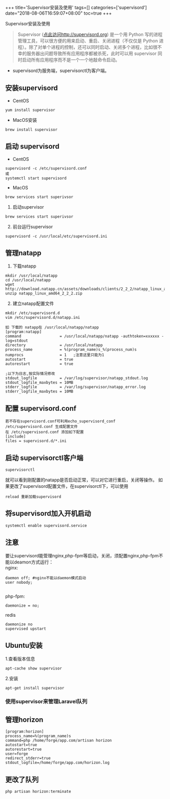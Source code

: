 +++
title='Supervisor安装及使用'
tags=[]
categories=['supervisord']
date="2018-08-06T16:59:07+08:00"
toc=true
+++

Supervisor安装及使用
<!--more-->

> Supervisor (<a href='http://supervisord.org' target='_blank' >点此访问http://supervisord.org</a>) 是一个用 Python 写的进程管理工具，可以很方便的用来启动、重启、关闭进程（不仅仅是 Python 进程）。除了对单个进程的控制，还可以同时启动、关闭多个进程，比如很不幸的服务器出问题导致所有应用程序都被杀死，此时可以用 supervisor 同时启动所有应用程序而不是一个一个地敲命令启动。

* supervisord为服务端，supervisorctl为客户端。

## 安装supervisord
* CentOS
```
yum install supervisor
```

* MacOS安装
```
brew install supervisor
```

## 启动 supervisord
* CentOS

```
supervisord -c /etc/supervisord.conf 
或
systemctl start supervisord
```

* MacOS
  
```
brew services start superivsor
```
1. 启动supervisor
```
brew services start superivsor
```
2. 前台运行supervisor
```
supervisord -c /usr/local/etc/supervisord.ini
```

## 管理natapp
1. 下载natapp
```
mkdir /usr/local/natapp
cd /usr/local/natapp
wget http://download.natapp.cn/assets/downloads/clients/2_2_2/natapp_linux_amd64_2_2_2.zip
unzip natapp_linux_amd64_2_2_2.zip
```

2. 建立natapp配置文件
```
mkdir /etc/supervisord.d
vim /etc/supervisord.d/natapp.ini 

如 下载的 natapp在 /usr/local/natapp/natapp 
[program:natapp]
command                 = /usr/local/natapp/natapp -authtoken=xxxxxx -log=stdout
directory               = /usr/local/natapp
process_name            = %(program_name)s_%(process_num)s
numprocs                = 1   ;注意这里只能为1 
autostart               = true
autorestart             = true

;以下为日志,按实际情况修改
stdout_logfile          = /var/log/supervisor/natapp_stdout.log
stdout_logfile_maxbytes = 10MB
stderr_logfile          = /var/log/supervisor/natapp_error.log
stderr_logfile_maxbytes = 10MB
```

## 配置 supervisord.conf
```
若不存在supervisord.conf可利用echo_supervisord_conf /etc/supervisord.conf 生成配置文件
在 /etc/supervisord.conf 添加如下配置
[include]
files = supervisord.d/*.ini
```


## 启动 supervisorctl客户端
```
supervisorctl
```
就可以看到刚配置的natapp是否启动正常，可以对它进行重启，关闭等操作。
如果更改了supervisord配置文件，在supervisorctl下，可以使用
```
reload 重新加载supervisord
```

## 将supervisord加入开机启动
```
systemctl enable supervisord.service
```

## 注意
要让supervisord能管理nginx,php-fpm等启动，关闭，须配置nginx,php-fpm不能以deamon方式运行：  
nginx:
```
daemon off; #nginx不能以daemon模式启动
user nobody;
 
```

php-fpm:
```
daemonize = no;
```

redis 
```
daemonize no
supervised upstart
```

## Ubuntu安装
1.查看版本信息
```
apt-cache show supervisor
```
2.安装
```
apt-get install supervisor
```

### 使用supervisor来管理Laravel队列
## 管理horizon
```
[program:horizon]
process_name=%(program_name)s
command=php /home/forge/app.com/artisan horizon
autostart=true
autorestart=true
user=forge
redirect_stderr=true
stdout_logfile=/home/forge/app.com/horizon.log
```

## 更改了队列
```
php artisan horizon:terminate
```

